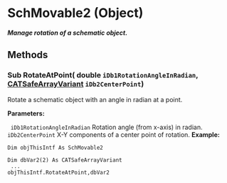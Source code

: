# SchMovable2 (Object)

**_Manage rotation of a schematic object._**

## Methods

### Sub **RotateAtPoint**( double  `iDb1RotationAngleInRadian`,  [CATSafeArrayVariant](../System/typedef_CATSafeArrayVariant_73843.md)  `iDb2CenterPoint`)

Rotate a schematic object with an angle in radian at a point.

**Parameters:**

` iDb1RotationAngleInRadian`      Rotation angle (from x-axis) in radian.
` iDb2CenterPoint`      X-Y components of a center point of rotation.
**Example:**

```VBScript
Dim objThisIntf As SchMovable2

Dim dbVar2(2) As CATSafeArrayVariant
 ...
objThisIntf.RotateAtPoint,dbVar2

```